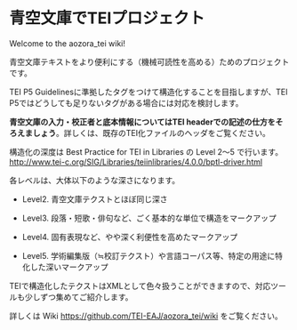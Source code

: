 # 青空文庫でTEIプロジェクト

Welcome to the aozora_tei wiki!

青空文庫テキストをより便利にする（機械可読性を高める）ためのプロジェクトです。

TEI P5 Guidelinesに準拠したタグをつけて構造化することを目指しますが、TEI P5ではどうしても足りないタグがある場合には対応を検討します。

**青空文庫の入力・校正者と底本情報についてはTEI headerでの記述の仕方をそろえましょう**。詳しくは、既存のTEI化ファイルのヘッダをご覧ください。

構造化の深度は Best Practice for TEI in Libraries の Level 2～5 で行います。
http://www.tei-c.org/SIG/Libraries/teiinlibraries/4.0.0/bptl-driver.html

各レベルは、大体以下のような深さになります。

- Level2. 青空文庫テクストとほぼ同じ深さ

- Level3. 段落・短歌・俳句など、ごく基本的な単位で構造をマークアップ

- Level4. 固有表現など、やや深く利便性を高めたマークアップ

- Level5. 学術編集版（≒校訂テクスト）や言語コーパス等、特定の用途に特化した深いマークアップ

TEIで構造化したテクストはXMLとして色々扱うことができますので、対応ツールも少しずつ集めてご紹介します。

詳しくは Wiki https://github.com/TEI-EAJ/aozora_tei/wiki をご覧ください。
